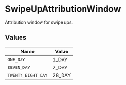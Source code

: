 # SwipeUpAttributionWindow

Attribution window for swipe ups.


## Values

| Name               | Value              |
| ------------------ | ------------------ |
| `ONE_DAY`          | 1_DAY              |
| `SEVEN_DAY`        | 7_DAY              |
| `TWENTY_EIGHT_DAY` | 28_DAY             |